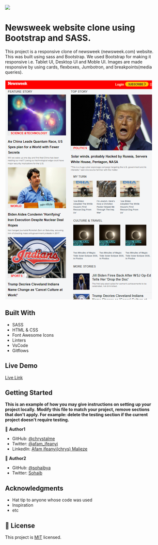 ![](https://img.shields.io/badge/Microverse-blueviolet)

# Newsweek website clone using Bootstrap and SASS.

>
This project is a responsive clone of newsweek (newsweek.com) website. This was built using sass and Bootstrap. We used Bootstrap for making it responsive i.e. Tablet UI, Desktop UI and Moble UI. Images are made responsive by using cards, flexboxes, Jumbotron, and breakpoints(media queries).
 
 ![](images/screen-shot.png)

## Built With

- SASS
- HTML & CSS
- Font Awesome Icons
- Linters
- VsCode
- Gitflows

## Live Demo

[Live Link](https://chrystalme.github.io/newsweek-web-clone/)


## Getting Started

**This is an example of how you may give instructions on setting up your project locally.**
**Modify this file to match your project, remove sections that don't apply. For example: delete the testing section if the current project doesn't require testing.**



👤 **Author1**

- GitHub: [@chrystalme](https://github.com/chrystalme)
- Twitter: [@afam_ifeanyi](https://twitter.com/afam_ifeanyi)
- LinkedIn: [Afam ifeanyi(chrys) Malieze](https://linkedin.com/in/afam-ifeanyi-chrys-malieze-63876576)

👤 **Author2**

- GitHub: [@sohaibya](https://github.com/sohaibya)
- Twitter: [Sohaib](https://twitter.com/sohaib)

## Acknowledgments

- Hat tip to anyone whose code was used
- Inspiration
- etc

## 📝 License
This project is [MIT](https://mit-license.org) licensed.
